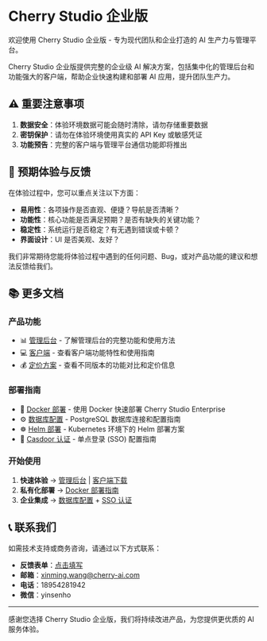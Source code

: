 # Cherry Studio 企业版

欢迎使用 Cherry Studio 企业版 - 专为现代团队和企业打造的 AI 生产力与管理平台。

Cherry Studio 企业版提供完整的企业级 AI 解决方案，包括集中化的管理后台和功能强大的客户端，帮助企业快速构建和部署 AI 应用，提升团队生产力。

## ⚠️ 重要注意事项

1. **数据安全**：体验环境数据可能会随时清除，请勿存储重要数据
2. **密钥保护**：请勿在体验环境使用真实的 API Key 或敏感凭证
3. **功能预告**：完整的客户端与管理平台通信功能即将推出

## 📝 预期体验与反馈

在体验过程中，您可以重点关注以下方面：

- **易用性**：各项操作是否直观、便捷？导航是否清晰？
- **功能性**：核心功能是否满足预期？是否有缺失的关键功能？
- **稳定性**：系统运行是否稳定？有无遇到错误或卡顿？
- **界面设计**：UI 是否美观、友好？

我们非常期待您能将体验过程中遇到的任何问题、Bug，或对产品功能的建议和想法反馈给我们。

## 📚 更多文档

### 产品功能

- 📊 [管理后台](/admin) - 了解管理后台的完整功能和使用方法
- 💻 [客户端](/client) - 查看客户端功能特性和使用指南
- 💰 [定价方案](/pricing) - 查看不同版本的功能对比和定价信息

### 部署指南

- 🐳 [Docker 部署](/setup/docker) - 使用 Docker 快速部署 Cherry Studio Enterprise
- ⚙️ [数据库配置](/setup/database) - PostgreSQL 数据库连接和配置指南
- ☸️ [Helm 部署](/setup/helm) - Kubernetes 环境下的 Helm 部署方案
- 🔐 [Casdoor 认证](/setup/casdoor) - 单点登录 (SSO) 配置指南

### 开始使用

1. **快速体验** → [管理后台](https://admin.demo.cherry-ai.com/) | [客户端下载](https://gitcode.com/CherryHQ/cherry-studio-enterprise/releases)
2. **私有化部署** → [Docker 部署指南](/setup/docker)
3. **企业集成** → [数据库配置](/setup/database) + [SSO 认证](/setup/casdoor)

## 📞 联系我们

如需技术支持或商务咨询，请通过以下方式联系：

- **反馈表单**：[点击填写](https://doc.weixin.qq.com/forms/APkA7AeJABIASIAPQaBALgCN3uf4se4jf)
- **邮箱**：xinming.wang@cherry-ai.com
- **电话**：18954281942
- **微信**：yinsenho

---

感谢您选择 Cherry Studio 企业版，我们将持续改进产品，为您提供更优质的 AI 服务体验。
